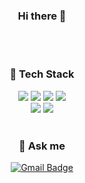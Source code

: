 <div align="center">
  
### Hi there 👋
<br><br>
</div>

<div align="center">
  
### 🌱 Tech Stack

  <img src="https://img.shields.io/badge/Android-3DDC84?style=flat-square&logo=Android&logoColor=white"/>  
  <img src="https://img.shields.io/badge/Android Studio-3DDC84?style=flat-square&logo=Android&logoColor=white"/>  
  <img src="https://img.shields.io/badge/Kotlin-7F52FF?style=flat-square&logo=Kotlin&logoColor=white"/> 
  <img src="https://img.shields.io/badge/Java-007396?style=flat-square&logo=Java&logoColor=white"/>
<br>
  <img src="https://img.shields.io/badge/PHP-777BB4?style=flat-square&logo=PHP&logoColor=white"/>
  <img src="https://img.shields.io/badge/MySQL-4479A1?style=flat-square&logo=MySQL&logoColor=white"/>
  

</div>
<br>
<div align="center">
  
### 💬 Ask me
  
  [![Gmail Badge](https://img.shields.io/badge/Gmail-EA4335?style=flat-square&logo=Gmail&logoColor=white&link=mailto:leejy8506@gmail.com)](mailto:leejy8506@gmail.com)
 
</div>



<!--
**Lee-Jun-Young/Lee-Jun-Young** is a ✨ _special_ ✨ repository because its `README.md` (this file) appears on your GitHub profile.

Here are some ideas to get you started:

- 🔭 I’m currently working on ...
- 🌱 I’m currently learning ...
- 👯 I’m looking to collaborate on ...
- 🤔 I’m looking for help with ...
- 💬 Ask me about ...
- 📫 How to reach me: ...
- 😄 Pronouns: ...
- ⚡ Fun fact: ...
-->
